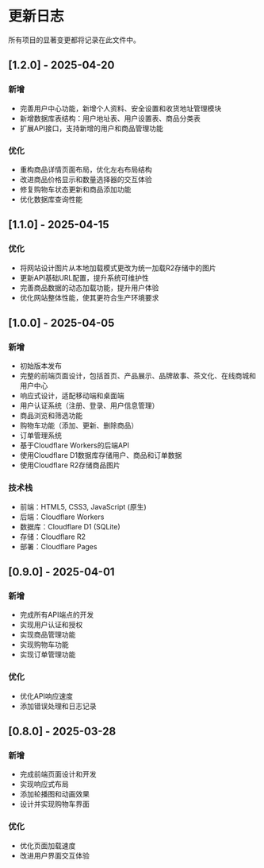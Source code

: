 # 更新日志

所有项目的显著变更都将记录在此文件中。

## [1.2.0] - 2025-04-20

### 新增

- 完善用户中心功能，新增个人资料、安全设置和收货地址管理模块
- 新增数据库表结构：用户地址表、用户设置表、商品分类表
- 扩展API接口，支持新增的用户和商品管理功能

### 优化

- 重构商品详情页面布局，优化左右布局结构
- 改进商品价格显示和数量选择器的交互体验
- 修复购物车状态更新和商品添加功能
- 优化数据库查询性能

## [1.1.0] - 2025-04-15

### 优化

- 将网站设计图片从本地加载模式更改为统一加载R2存储中的图片
- 更新API基础URL配置，提升系统可维护性
- 完善商品数据的动态加载功能，提升用户体验
- 优化网站整体性能，使其更符合生产环境要求

## [1.0.0] - 2025-04-05

### 新增

- 初始版本发布
- 完整的前端页面设计，包括首页、产品展示、品牌故事、茶文化、在线商城和用户中心
- 响应式设计，适配移动端和桌面端
- 用户认证系统（注册、登录、用户信息管理）
- 商品浏览和筛选功能
- 购物车功能（添加、更新、删除商品）
- 订单管理系统
- 基于Cloudflare Workers的后端API
- 使用Cloudflare D1数据库存储用户、商品和订单数据
- 使用Cloudflare R2存储商品图片

### 技术栈

- 前端：HTML5, CSS3, JavaScript (原生)
- 后端：Cloudflare Workers
- 数据库：Cloudflare D1 (SQLite)
- 存储：Cloudflare R2
- 部署：Cloudflare Pages

## [0.9.0] - 2025-04-01

### 新增

- 完成所有API端点的开发
- 实现用户认证和授权
- 实现商品管理功能
- 实现购物车功能
- 实现订单管理功能

### 优化

- 优化API响应速度
- 添加错误处理和日志记录

## [0.8.0] - 2025-03-28

### 新增

- 完成前端页面设计和开发
- 实现响应式布局
- 添加轮播图和动画效果
- 设计并实现购物车界面

### 优化

- 优化页面加载速度
- 改进用户界面交互体验
